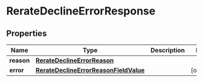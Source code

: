 # RerateDeclineErrorResponse

## Properties
Name | Type | Description | Notes
------------ | ------------- | ------------- | -------------
**reason** | [**RerateDeclineErrorReason**](RerateDeclineErrorReason.md) |  | 
**error** | [**RerateDeclineErrorReasonFieldValue**](RerateDeclineErrorReasonFieldValue.md) |  |  [optional]
